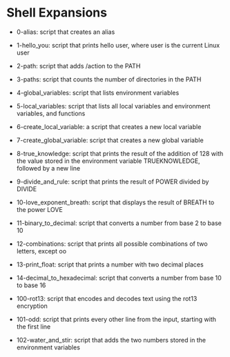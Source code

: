 # Shell Expansions

* 0-alias: script that creates an alias

* 1-hello_you: script that prints hello user, where user is the current Linux user

* 2-path: script that adds /action to the PATH

* 3-paths: script that counts the number of directories in the PATH

* 4-global_variables: script that lists environment variables

* 5-local_variables: script that lists all local variables and environment variables, and functions

* 6-create_local_variable: a script that creates a new local variable

* 7-create_global_variable: script that creates a new global variable

* 8-true_knowledge: script that prints the result of the addition of 128 with the value stored in the environment variable TRUEKNOWLEDGE, followed by a new line

* 9-divide_and_rule: script that prints the result of POWER divided by DIVIDE

* 10-love_exponent_breath: script that displays the result of BREATH to the power LOVE

* 11-binary_to_decimal: script that converts a number from base 2 to base 10

* 12-combinations: script that prints all possible combinations of two letters, except oo

* 13-print_float: script that prints a number with two decimal places

* 14-decimal_to_hexadecimal: script that converts a number from base 10 to base 16

* 100-rot13: script that encodes and decodes text using the rot13 encryption

* 101-odd: script that prints every other line from the input, starting with the first line

* 102-water_and_stir: script that adds the two numbers stored in the environment variables
